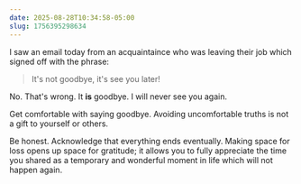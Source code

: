```yaml
---
date: 2025-08-28T10:34:58-05:00
slug: 1756395298634
---
```


I saw an email today from an acquaintaince who was leaving their job which signed off with the phrase:

> It's not goodbye, it's see you later!

No. That's wrong. It **is** goodbye. I will never see you again.

Get comfortable with saying goodbye. Avoiding uncomfortable truths is not a gift to yourself or others.

Be honest. Acknowledge that everything ends eventually. Making space for loss opens up space for gratitude; it allows you to fully appreciate the time you shared as a temporary and wonderful moment in life which will not happen again.
